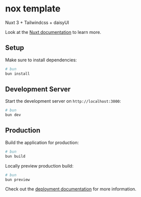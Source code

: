 # nox template
Nuxt 3 + Tailwindcss + daisyUI

Look at the [Nuxt documentation](https://nuxt.com/docs/getting-started/introduction) to learn more.

## Setup

Make sure to install dependencies:

```bash
# bun
bun install
```

## Development Server

Start the development server on `http://localhost:3000`:

```bash
# bun
bun dev
```

## Production

Build the application for production:

```bash
# bun
bun build
```

Locally preview production build:

```bash
# bun
bun preview
```

Check out the [deployment documentation](https://nuxt.com/docs/getting-started/deployment) for more information.
